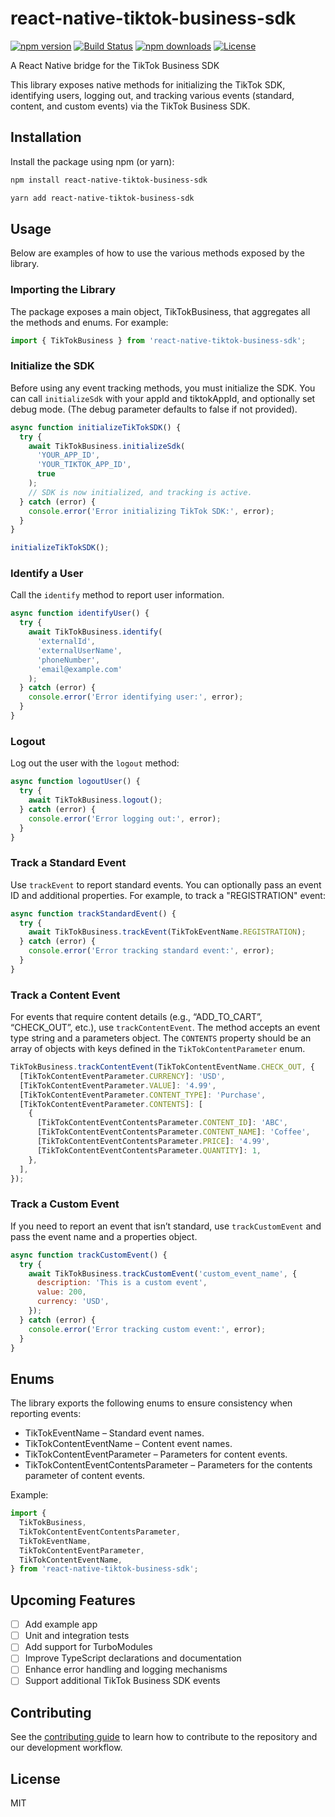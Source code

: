 # react-native-tiktok-business-sdk

[![npm version](https://img.shields.io/npm/v/react-native-tiktok-business-sdk.svg)](https://www.npmjs.com/package/react-native-tiktok-business-sdk)
[![Build Status](https://img.shields.io/github/actions/workflow/status/mtebele/react-native-tiktok-business-sdk/ci.yml)](https://github.com/mtebele/react-native-tiktok-business-sdk/actions)
[![npm downloads](https://img.shields.io/npm/dw/react-native-tiktok-business-sdk.svg)](https://www.npmjs.com/package/react-native-tiktok-business-sdk)
[![License](https://img.shields.io/npm/l/react-native-tiktok-business-sdk.svg)](https://github.com/mtebele/react-native-tiktok-business-sdk/blob/main/LICENSE)

A React Native bridge for the TikTok Business SDK

This library exposes native methods for initializing the TikTok SDK, identifying users, logging out, and tracking various events (standard, content, and custom events) via the TikTok Business SDK.

## Installation

Install the package using npm (or yarn):

```sh
npm install react-native-tiktok-business-sdk

yarn add react-native-tiktok-business-sdk
```

## Usage

Below are examples of how to use the various methods exposed by the library.

### Importing the Library

The package exposes a main object, TikTokBusiness, that aggregates all the methods and enums. For example:

```js
import { TikTokBusiness } from 'react-native-tiktok-business-sdk';
```

### Initialize the SDK

Before using any event tracking methods, you must initialize the SDK. You can call `initializeSdk` with your appId and tiktokAppId, and optionally set debug mode. (The debug parameter defaults to false if not provided).

```js
async function initializeTikTokSDK() {
  try {
    await TikTokBusiness.initializeSdk(
      'YOUR_APP_ID',
      'YOUR_TIKTOK_APP_ID',
      true
    );
    // SDK is now initialized, and tracking is active.
  } catch (error) {
    console.error('Error initializing TikTok SDK:', error);
  }
}

initializeTikTokSDK();
```

### Identify a User

Call the `identify` method to report user information.

```js
async function identifyUser() {
  try {
    await TikTokBusiness.identify(
      'externalId',
      'externalUserName',
      'phoneNumber',
      'email@example.com'
    );
  } catch (error) {
    console.error('Error identifying user:', error);
  }
}
```

### Logout

Log out the user with the `logout` method:

```js
async function logoutUser() {
  try {
    await TikTokBusiness.logout();
  } catch (error) {
    console.error('Error logging out:', error);
  }
}
```

### Track a Standard Event

Use `trackEvent` to report standard events. You can optionally pass an event ID and additional properties.
For example, to track a "REGISTRATION" event:

```js
async function trackStandardEvent() {
  try {
    await TikTokBusiness.trackEvent(TikTokEventName.REGISTRATION);
  } catch (error) {
    console.error('Error tracking standard event:', error);
  }
}
```

### Track a Content Event

For events that require content details (e.g., “ADD_TO_CART”, “CHECK_OUT”, etc.), use `trackContentEvent`. The method accepts an event type string and a parameters object. The `CONTENTS` property should be an array of objects with keys defined in the `TikTokContentParameter` enum.

```js
TikTokBusiness.trackContentEvent(TikTokContentEventName.CHECK_OUT, {
  [TikTokContentEventParameter.CURRENCY]: 'USD',
  [TikTokContentEventParameter.VALUE]: '4.99',
  [TikTokContentEventParameter.CONTENT_TYPE]: 'Purchase',
  [TikTokContentEventParameter.CONTENTS]: [
    {
      [TikTokContentEventContentsParameter.CONTENT_ID]: 'ABC',
      [TikTokContentEventContentsParameter.CONTENT_NAME]: 'Coffee',
      [TikTokContentEventContentsParameter.PRICE]: '4.99',
      [TikTokContentEventContentsParameter.QUANTITY]: 1,
    },
  ],
});
```

### Track a Custom Event

If you need to report an event that isn’t standard, use `trackCustomEvent` and pass the event name and a properties object.

```js
async function trackCustomEvent() {
  try {
    await TikTokBusiness.trackCustomEvent('custom_event_name', {
      description: 'This is a custom event',
      value: 200,
      currency: 'USD',
    });
  } catch (error) {
    console.error('Error tracking custom event:', error);
  }
}
```

## Enums

The library exports the following enums to ensure consistency when reporting events:

- TikTokEventName – Standard event names.
- TikTokContentEventName – Content event names.
- TikTokContentEventParameter – Parameters for content events.
- TikTokContentEventContentsParameter – Parameters for the contents parameter of content events.

Example:

```js
import {
  TikTokBusiness,
  TikTokContentEventContentsParameter,
  TikTokEventName,
  TikTokContentEventParameter,
  TikTokContentEventName,
} from 'react-native-tiktok-business-sdk';
```

## Upcoming Features

- [ ] Add example app
- [ ] Unit and integration tests
- [ ] Add support for TurboModules
- [ ] Improve TypeScript declarations and documentation
- [ ] Enhance error handling and logging mechanisms
- [ ] Support additional TikTok Business SDK events

## Contributing

See the [contributing guide](CONTRIBUTING.md) to learn how to contribute to the repository and our development workflow.

## License

MIT
